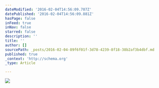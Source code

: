 ```yaml
---
dateModified: '2016-02-04T14:56:09.707Z'
datePublished: '2016-02-04T14:56:09.881Z'
hasPage: false
inFeed: true
inNav: false
starred: false
description: ''
title: ''
author: []
sourcePath: _posts/2016-02-04-89f6f01f-3d78-4239-8f18-38b2af3b4dbf.md
published: true
_context: 'http://schema.org'
_type: Article

---
```

![](https://the-grid-user-content.s3-us-west-2.amazonaws.com/7380eeb5-83d9-4958-9413-db1c52ee48ac.jpg)